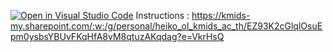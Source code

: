 [![Open in Visual Studio Code](https://classroom.github.com/assets/open-in-vscode-718a45dd9cf7e7f842a935f5ebbe5719a5e09af4491e668f4dbf3b35d5cca122.svg)](https://classroom.github.com/online_ide?assignment_repo_id=10990820&assignment_repo_type=AssignmentRepo)
Instructions : 
https://kmids-my.sharepoint.com/:w:/g/personal/heiko_ol_kmids_ac_th/EZ93K2cGlqlOsuEpm0ysbsYBUvFKqHfA8vM8qtuzAKqdag?e=VkrHsQ
